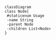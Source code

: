 


```mermaid
classDiagram
class Node{
 #staticenum Usage  
 -name String  
 -parent Node  
 -children List<Node>
}
```
<!--stackedit_data:
eyJoaXN0b3J5IjpbMTk1NzA1OTI1MV19
-->